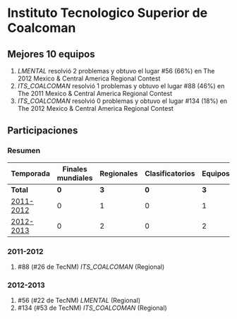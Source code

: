 # Instituto Tecnologico Superior de Coalcoman

## Mejores 10 equipos

1. _LMENTAL_ resolvió 2 problemas y obtuvo el lugar #56 (66%) en The 2012 Mexico & Central America Regional Contest
1. _ITS_COALCOMAN_ resolvió 1 problemas y obtuvo el lugar #88 (46%) en The 2011 Mexico & Central America Regional Contest
1. _ITS_COALCOMAN_ resolvió 0 problemas y obtuvo el lugar #134 (18%) en The 2012 Mexico & Central America Regional Contest

## Participaciones

### Resumen

| Temporada | Finales mundiales | Regionales | Clasificatorios | Equipos |
| --- | --- | --- | --- | --- |
| **Total** | **0** | **3** | **0** | **3** |
| [2011-2012](#2011-2012) | 0 | 1 | 0 | 1 |
| [2012-2013](#2012-2013) | 0 | 2 | 0 | 2 |

### 2011-2012

1. #88 (#26 de TecNM) _ITS_COALCOMAN_ (Regional)

### 2012-2013

1. #56 (#22 de TecNM) _LMENTAL_ (Regional)
1. #134 (#53 de TecNM) _ITS_COALCOMAN_ (Regional)



